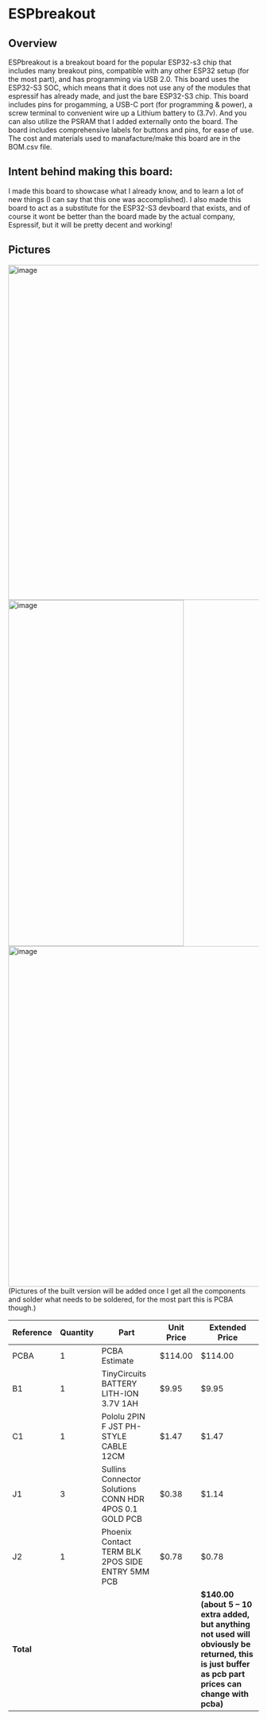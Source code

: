 # ESPbreakout
## Overview
ESPbreakout is a breakout board for the popular ESP32-s3  chip that includes many breakout pins, compatible with any other ESP32 setup (for the most part), and has programming via USB 2.0.
This board uses the ESP32-S3 SOC, which means that it does not use any of the modules that espressif has already made, and just the bare ESP32-S3 chip.
This board includes pins for progamming, a USB-C port (for programming & power), a screw terminal to convenient wire up a Lithium battery to (3.7v). And you can also utilize the PSRAM that I added externally onto the board. The board includes comprehensive labels for buttons and pins, for ease of use. The cost and materials used to manafacture/make this board are in the BOM.csv file.

## Intent behind making this board:
I made this board to showcase what I already know, and to learn a lot of new things (I can say that this one was accomplished). I also made this board to act as a substitute for the ESP32-S3 devboard that exists, and of course it wont be better than the board made by the actual company, Espressif, but it will be pretty decent and working!

## Pictures
<img width="548" height="674" alt="image" src="https://github.com/user-attachments/assets/a4f1527a-d4bd-44ec-9e7a-1c9cea021206" />
<img width="353" height="696" alt="image" src="https://github.com/user-attachments/assets/ca53b68c-c219-468e-9608-80475791f9cd" />
<img width="1076" height="685" alt="image" src="https://github.com/user-attachments/assets/56ae9bb1-3af3-482b-a262-22f67b138000" />
(Pictures of the built version will be added once I get all the components and solder what needs to be soldered, for the most part this is PCBA though.)

| Reference | Quantity | Part                                                   | Unit Price | Extended Price                                                                                                                                        |
| --------- | -------- | ------------------------------------------------------ | ---------- | ----------------------------------------------------------------------------------------------------------------------------------------------------- |
| PCBA      | 1        | PCBA Estimate                                          | $114.00    | $114.00                                                                                                                                               |
| B1        | 1        | TinyCircuits BATTERY LITH-ION 3.7V 1AH                 | $9.95      | $9.95                                                                                                                                                 |
| C1        | 1        | Pololu 2PIN F JST PH-STYLE CABLE 12CM                  | $1.47      | $1.47                                                                                                                                                 |
| J1        | 3        | Sullins Connector Solutions CONN HDR 4POS 0.1 GOLD PCB | $0.38      | $1.14                                                                                                                                                 |
| J2        | 1        | Phoenix Contact TERM BLK 2POS SIDE ENTRY 5MM PCB       | $0.78      | $0.78                                                                                                                                                 |
| **Total** |          |                                                        |            | **$140.00 (about 5 – 10 extra added, but anything not used will obviously be returned, this is just buffer as pcb part prices can change with pcba)** |
